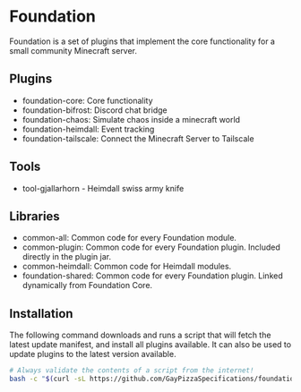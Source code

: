 # Foundation

Foundation is a set of plugins that implement the core functionality for a small community Minecraft
server.

## Plugins

* foundation-core: Core functionality
* foundation-bifrost: Discord chat bridge
* foundation-chaos: Simulate chaos inside a minecraft world
* foundation-heimdall: Event tracking
* foundation-tailscale: Connect the Minecraft Server to Tailscale

## Tools

* tool-gjallarhorn - Heimdall swiss army knife

## Libraries

* common-all: Common code for every Foundation module.
* common-plugin: Common code for every Foundation plugin. Included directly in the plugin jar.
* common-heimdall: Common code for Heimdall modules.
* foundation-shared: Common code for every Foundation plugin. Linked dynamically from Foundation Core.

## Installation

The following command downloads and runs a script that will fetch the latest update manifest, and
install all plugins available. It can also be used to update plugins to the latest version
available.

```bash
# Always validate the contents of a script from the internet!
bash -c "$(curl -sL https://github.com/GayPizzaSpecifications/foundation/raw/main/install.sh)"
```
